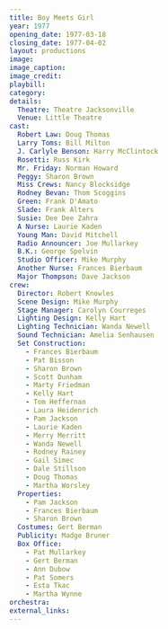 ```yaml
---
title: Boy Meets Girl
year: 1977
opening_date: 1977-03-18
closing_date: 1977-04-02
layout: productions
image:
image_caption:
image_credit:
playbill: 
category: 
details:
  Theatre: Theatre Jacksonville
  Venue: Little Theatre
cast:
  Robert Law: Doug Thomas
  Larry Toms: Bill Milton
  J. Carlyle Benson: Harry McClintock
  Rosetti: Russ Kirk
  Mr. Friday: Norman Howard
  Peggy: Sharon Brown
  Miss Crews: Nancy Blocksidge
  Rodney Bevan: Thom Scoggins
  Green: Frank D'Amato
  Slade: Frank Alters
  Susie: Dee Dee Zahra
  A Nurse: Laurie Kaden
  Young Man: David Mitchell
  Radio Announcer: Joe Mullarkey
  B.K.: George Spelvin
  Studio Officer: Mike Murphy
  Another Nurse: Frances Bierbaum
  Major Thompson: Dave Jackson
crew:
  Director: Robert Knowles
  Scene Design: Mike Murphy
  Stage Manager: Carolyn Courreges
  Lighting Design: Kelly Hart
  Lighting Technician: Wanda Newell
  Sound Technician: Amelia Senhausen
  Set Construction:
    - Frances Bierbaum
    - Pat Bisson
    - Sharon Brown
    - Scott Dunham
    - Marty Friedman
    - Kelly Hart
    - Tom Heffernan
    - Laura Heidenrich
    - Pam Jackson
    - Laurie Kaden
    - Merry Merritt
    - Wanda Newell
    - Rodney Rainey
    - Gail Simec
    - Dale Stillson
    - Doug Thomas
    - Martha Worsley
  Properties:
    - Pam Jackson
    - Frances Bierbaum
    - Sharon Brown
  Costumes: Gert Berman
  Publicity: Madge Bruner
  Box Office:
    - Pat Mullarkey
    - Gert Berman
    - Ann Dubow
    - Pat Somers
    - Esta Tkac
    - Martha Wynne
orchestra:
external_links:
---
```


